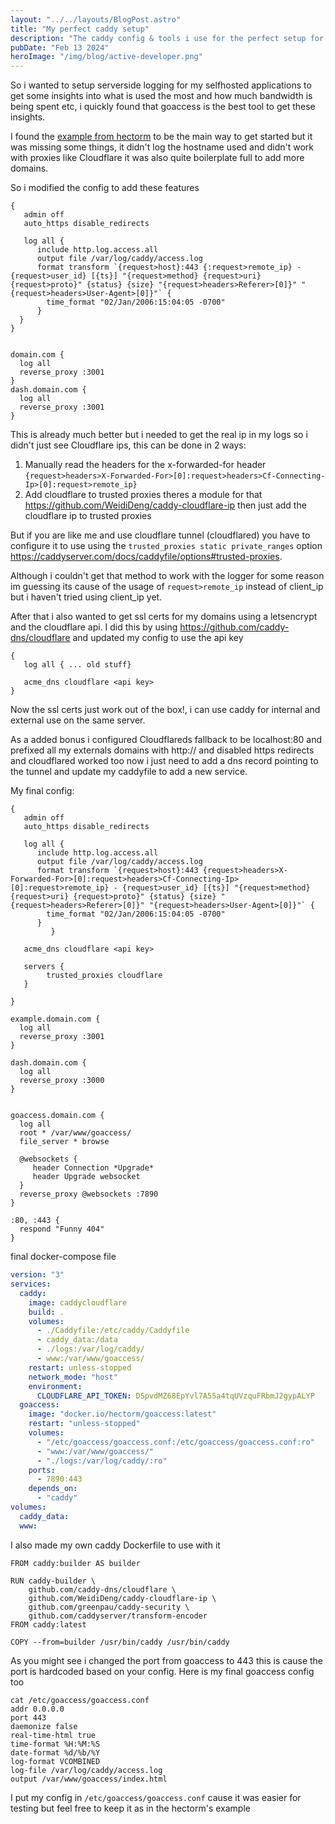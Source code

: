 ```yaml
---
layout: "../../layouts/BlogPost.astro"
title: "My perfect caddy setup"
description: "The caddy config & tools i use for the perfect setup for my selfhosting needs"
pubDate: "Feb 13 2024"
heroImage: "/img/blog/active-developer.png"
---
```


So i wanted to setup serverside logging for my selfhosted applications to get some insights into what is used the most and how much bandwidth is being spent etc, i quickly found that goaccess is the best tool to get these insights.

I found the [example from hectorm](https://github.com/hectorm/docker-goaccess/tree/master/config/goaccess) to be the main way to get started but it was missing some things, it didn't log the hostname used and didn't work with proxies like Cloudflare it was also quite boilerplate full to add more domains.

So i modified the config to add these features

```Caddyfile
{
   admin off
   auto_https disable_redirects

   log all {
      include http.log.access.all
      output file /var/log/caddy/access.log
      format transform `{request>host}:443 {:request>remote_ip} - {request>user_id} [{ts}] "{request>method} {request>uri} {request>proto}" {status} {size} "{request>headers>Referer>[0]}" "{request>headers>User-Agent>[0]}"` {
        time_format "02/Jan/2006:15:04:05 -0700"
      }
  }
}


domain.com {
  log all
  reverse_proxy :3001
}
dash.domain.com {
  log all
  reverse_proxy :3001
}
```

This is already much better but i needed to get the real ip in my logs so i didn't just see Cloudflare ips, this can be done in 2 ways:

1. Manually read the headers for the x-forwarded-for header `{request>headers>X-Forwarded-For>[0]:request>headers>Cf-Connecting-Ip>[0]:request>remote_ip}`
2. Add cloudflare to trusted proxies theres a module for that https://github.com/WeidiDeng/caddy-cloudflare-ip then just add the cloudflare ip to trusted proxies

But if you are like me and use cloudflare tunnel (cloudflared) you have to configure it to use using the `trusted_proxies static private_ranges` option <https://caddyserver.com/docs/caddyfile/options#trusted-proxies>.

Although i couldn't get that method to work with the logger for some reason im guessing its cause of the usage of `request>remote_ip` instead of client_ip but i haven't tried using client_ip yet.

After that i also wanted to get ssl certs for my domains using a letsencrypt and the cloudflare api. I did this by using https://github.com/caddy-dns/cloudflare and updated my config to use the api key

```caddyfile
{
   log all { ... old stuff}

   acme_dns cloudflare <api key>
}

```

Now the ssl certs just work out of the box!, i can use caddy for internal and external use on the same server.

As a added bonus i configured Cloudflareds fallback to be localhost:80 and prefixed all my externals domains with http:// and disabled https redirects and cloudflared worked too now i just need to add a dns record pointing to the tunnel and update my caddyfile to add a new service.

My final config:

```
{
   admin off
   auto_https disable_redirects

   log all {
      include http.log.access.all
      output file /var/log/caddy/access.log
      format transform `{request>host}:443 {request>headers>X-Forwarded-For>[0]:request>headers>Cf-Connecting-Ip>[0]:request>remote_ip} - {request>user_id} [{ts}] "{request>method} {request>uri} {request>proto}" {status} {size} "{request>headers>Referer>[0]}" "{request>headers>User-Agent>[0]}"` {
        time_format "02/Jan/2006:15:04:05 -0700"
      }
         }

   acme_dns cloudflare <api key>

   servers {
        trusted_proxies cloudflare
   }

}

example.domain.com {
  log all
  reverse_proxy :3001
}

dash.domain.com {
  log all
  reverse_proxy :3000
}


goaccess.domain.com {
  log all
  root * /var/www/goaccess/
  file_server * browse

  @websockets {
     header Connection *Upgrade*
     header Upgrade websocket
  }
  reverse_proxy @websockets :7890
}

:80, :443 {
  respond "Funny 404"
}

```

final docker-compose file

```yml
version: "3"
services:
  caddy:
    image: caddycloudflare
    build: .
    volumes:
      - ./Caddyfile:/etc/caddy/Caddyfile
      - caddy_data:/data
      - ./logs:/var/log/caddy/
      - www:/var/www/goaccess/
    restart: unless-stopped
    network_mode: "host"
    environment:
      CLOUDFLARE_API_TOKEN: DSpvdMZ68EpYvl7A55a4tqUVzquFRbmJ2gypALYP
  goaccess:
    image: "docker.io/hectorm/goaccess:latest"
    restart: "unless-stopped"
    volumes:
      - "/etc/goaccess/goaccess.conf:/etc/goaccess/goaccess.conf:ro"
      - "www:/var/www/goaccess/"
      - "./logs:/var/log/caddy/:ro"
    ports:
      - 7890:443
    depends_on:
      - "caddy"
volumes:
  caddy_data:
  www:
```

I also made my own caddy Dockerfile to use with it

```
FROM caddy:builder AS builder

RUN caddy-builder \
    github.com/caddy-dns/cloudflare \
    github.com/WeidiDeng/caddy-cloudflare-ip \
    github.com/greenpau/caddy-security \
    github.com/caddyserver/transform-encoder
FROM caddy:latest

COPY --from=builder /usr/bin/caddy /usr/bin/caddy
```

As you might see i changed the port from goaccess to 443 this is cause the port is hardcoded based on your config. Here is my final goaccess config too

```
cat /etc/goaccess/goaccess.conf
addr 0.0.0.0
port 443
daemonize false
real-time-html true
time-format %H:%M:%S
date-format %d/%b/%Y
log-format VCOMBINED
log-file /var/log/caddy/access.log
output /var/www/goaccess/index.html
```

I put my config in `/etc/goaccess/goaccess.conf` cause it was easier for testing but feel free to keep it as in the hectorm's example
